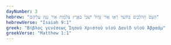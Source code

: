 ```yaml
---
dayNumber: 3
hebrew: "הָעָם֙ הַהֹלְכִ֣ים בַּחֹ֔שֶׁךְ רָא֖וּ א֣וֹר גָּד֑וֹל יֹשְׁבֵי֙ בְּאֶ֣רֶץ צַלְמָ֔וֶת א֖וֹר נָגַ֥הּ עֲלֵיהֶֽם"
hebrewVerse: "Isaiah 9:1"
greek: "Βίβλος γενέσεως Ἰησοῦ Χριστοῦ υἱοῦ Δαυὶδ υἱοῦ Ἀβραάμ"
greekVerse: "Matthew 1:1"
---
```

